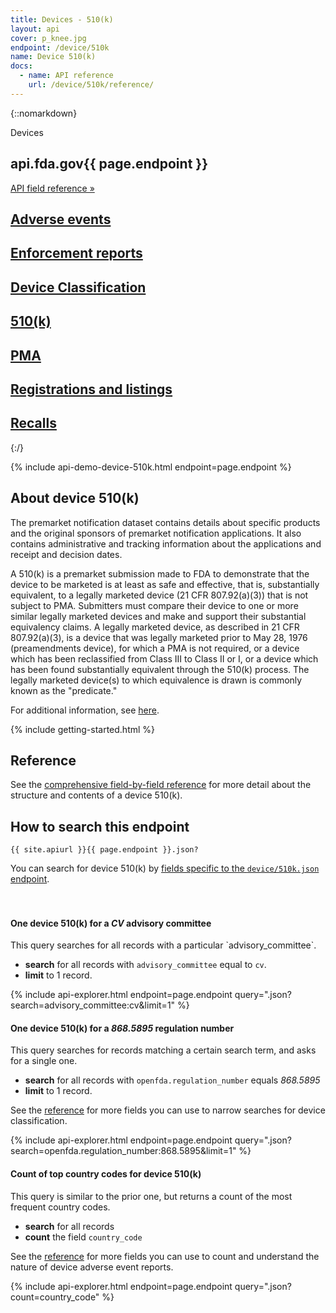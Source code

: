 ```yaml
---
title: Devices - 510(k)
layout: api
cover: p_knee.jpg
endpoint: /device/510k
name: Device 510(k)
docs:
  - name: API reference
    url: /device/510k/reference/
---
```

{::nomarkdown}
<section class="content-heading api {% if page.cover %}cover{% endif %}" style="background-image:url('{{ site.baseurl }}/assets/img/{{ page.cover }}');">
  <div class="content-heading-text">
    <div class="content-heading-title">
      Devices
    </div>
    <h1><span class="faded">api.fda.gov</span>{{ page.endpoint }}</h1>
    <a href="{{ site.baseurl }}{{ page.endpoint }}/reference/" class="api-nav">API field reference »</a>
  </div>
</section>

<div class="row tabs">
  <div class="col-sm-6 tab"><h2><a href="{{ site.baseurl }}/device/event/">Adverse events</a></h2></div>
  <div class="col-sm-6 tab"><h2><a href="{{ site.baseurl }}/device/enforcement/">Enforcement reports</a></h2></div>
  <div class="col-sm-6 tab"><h2><a href="{{ site.baseurl }}/device/classification/">Device Classification</a></h2></div>
  <div class="col-sm-6 tab selected"><h2><a href="{{ site.baseurl }}/device/510k/">510(k)</a></h2></div>
  <div class="col-sm-6 tab"><h2><a href="{{ site.baseurl }}/device/pma/">PMA</a></h2></div>
  <div class="col-sm-6 tab"><h2><a href="{{ site.baseurl }}/device/registrationlisting/">Registrations and listings</a></h2></div>
  <div class="col-sm-6 tab"><h2><a href="{{ site.baseurl }}/device/recall/">Recalls</a></h2></div>
</div>
{:/}

<!-- TODO(hansnelsen): add this file -->
{% include api-demo-device-510k.html endpoint=page.endpoint %}

<section class="reference">

## About device 510(k)

<p>The premarket notification dataset contains details about specific products and the original sponsors of premarket notification applications.  It also contains administrative and tracking information about the applications and receipt and decision dates.</p>

<p>A 510(k) is a premarket submission made to FDA to demonstrate that the device to be marketed is at least as safe and effective, that is, substantially equivalent, to a legally marketed device (21 CFR 807.92(a)(3)) that is not subject to PMA. Submitters must compare their device to one or more similar legally marketed devices and make and support their substantial equivalency claims. A legally marketed device, as described in 21 CFR 807.92(a)(3), is a device that was legally marketed prior to May 28, 1976 (preamendments device), for which a PMA is not required, or a device which has been reclassified from Class III to Class II or I, or a device which has been found substantially equivalent through the 510(k) process. The legally marketed device(s) to which equivalence is drawn is commonly known as the "predicate."</p>

For additional information, see <a href="http://www.fda.gov/MedicalDevices/DeviceRegulationandGuidance/HowtoMarketYourDevice/PremarketSubmissions/PremarketNotification510k/default.htm">here</a>.


<!-- TODO(hansnelsen): add dataset download link dataset page once it is ready. -->

{% include getting-started.html %}

## Reference

See the <a href="reference/">comprehensive field-by-field reference</a> for more detail about the structure and contents of a device 510(k).

## How to search this endpoint

    {{ site.apiurl }}{{ page.endpoint }}.json?

You can search for device 510(k) by <a href="reference/">fields specific to the `device/510k.json` endpoint</a>.

<div class="api-explorer" style="margin-top: 7ex">
<div class="query">
<h4 class="query-title">One device 510(k) for a <em>CV</em> advisory committee</h4>
<div class="query-description">
This query searches for all records with a particular `advisory_committee`.

 - **search** for all records with `advisory_committee` equal to `cv`.
 - **limit** to 1 record.

</div>
</div>
<div class="explorer">
{% include api-explorer.html endpoint=page.endpoint query=".json?search=advisory_committee:cv&limit=1" %}
</div>
</div>

<div class="api-explorer">
<div class="query">
<h4 class="query-title">One device 510(k) for a <em>868.5895</em> regulation number</h4>
<div class="query-description">
This query searches for records matching a certain search term, and asks for a single one.

 - **search** for all records with `openfda.regulation_number` equals *868.5895*
 - **limit** to 1 record.

See the [reference](reference/) for more fields you can use to narrow searches for device classification.
</div>
</div>
<div class="explorer">
{% include api-explorer.html endpoint=page.endpoint query=".json?search=openfda.regulation_number:868.5895&limit=1" %}
</div>
</div>

<div class="api-explorer">
<div class="query">
<h4 class="query-title">Count of top country codes for device 510(k)</h4>
<div class="query-description">
This query is similar to the prior one, but returns a count of the most frequent country codes.

  - **search** for all records
  - **count** the field `country_code`

See the [reference](reference/) for more fields you can use to count and understand the nature of device adverse event reports.
</div>
<!-- <svg class="chart"></svg> -->
</div>
<div class="explorer">
{% include api-explorer.html endpoint=page.endpoint query=".json?count=country_code" %}
</div>
</div>

</section>
